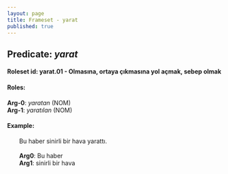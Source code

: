 ```yaml
---
layout: page
title: Frameset - yarat
published: true
---
```

<h2>Predicate: <i>yarat</i></h2>
<h4>Roleset id: yarat.01 - Olmasına, ortaya çıkmasına yol açmak, sebep olmak<br>
<h4>Roles:</h4>
<b>Arg-0</b>: <i>yaratan</i>  (NOM) <br>
<b>Arg-1</b>: <i>yaratılan</i>  (NOM) <br>
<h4>Example:</h4>
&emsp;&emsp;Bu haber sinirli bir hava yarattı.<br><br>
&emsp;&emsp;<b>Arg0</b>:  Bu haber<br>
&emsp;&emsp;<b>Arg1</b>:  sinirli bir hava<br>

